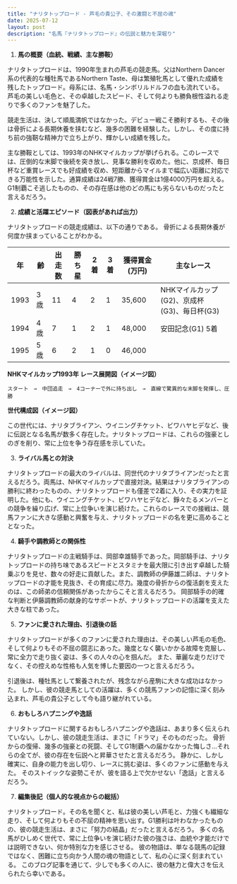 ```yaml
---
title: "ナリタトップロード - 芦毛の貴公子、その激闘と不屈の魂"
date: 2025-07-12
layout: post
description: "名馬『ナリタトップロード』の伝説と魅力を深堀り"
---
```


1. **馬の概要（血統、戦績、主な勝鞍）**

ナリタトップロードは、1990年生まれの芦毛の競走馬。父はNorthern Dancer系の代表的な種牡馬であるNorthern Taste、母は繁殖牝馬として優れた成績を残したトップロード。母系には、名馬・シンボリルドルフの血も流れている。  芦毛の美しい毛色と、その卓越したスピード、そして何よりも勝負根性溢れる走りで多くのファンを魅了した。

競走生活は、決して順風満帆ではなかった。デビュー戦こそ勝利するも、その後は骨折による長期休養を挟むなど、幾多の困難を経験した。しかし、その度に持ち前の強靭な精神力で立ち上がり、輝かしい成績を残した。

主な勝鞍としては、1993年のNHKマイルカップが挙げられる。このレースでは、圧倒的な末脚で後続を突き放し、見事な勝利を収めた。他に、京成杯、毎日杯など重賞レースでも好成績を収め、短距離からマイルまで幅広い距離に対応できる万能性を示した。通算成績は24戦7勝、獲得賞金は1億4000万円を超える。  G1制覇こそ逃したものの、その存在感は他のどの馬にも劣らないものだったと言えるだろう。


2. **成績と活躍エピソード（図表があれば出力）**

ナリタトップロードの競走成績は、以下の通りである。  骨折による長期休養が何度か挟まっていることがわかる。

| 年 | 齢 | 出走数 | 勝ち星 | 2着 | 3着 | 獲得賞金(万円) | 主なレース |
|---|---|---|---|---|---|---|---|
| 1993 | 3歳 | 11 | 4 | 2 | 1 | 35,600 | NHKマイルカップ(G2)、京成杯(G3)、毎日杯(G3) |
| 1994 | 4歳 | 7 | 1 | 2 | 1 | 48,000 | 安田記念(G1) 5着 |
| 1995 | 5歳 | 6 | 2 | 1 | 0 | 46,000 | |


**NHKマイルカップ1993年 レース展開図（イメージ図）**

```
スタート　→　中団追走　→　4コーナーで外に持ち出し　→　直線で驚異的な末脚を発揮し、圧勝
```

**世代構成図（イメージ図）**

この世代には、ナリタブライアン、ウイニングチケット、ビワハヤヒデなど、後に伝説となる名馬が数多く存在した。ナリタトップロードは、これらの強豪としのぎを削り、常に上位を争う存在感を示していた。


3. **ライバル馬との対決**

ナリタトップロードの最大のライバルは、同世代のナリタブライアンだったと言えるだろう。両馬は、NHKマイルカップで直接対決。結果はナリタブライアンの勝利に終わったものの、ナリタトップロードも僅差で2着に入り、その実力を証明した。他にも、ウイニングチケット、ビワハヤヒデなど、錚々たるメンバーとの競争を繰り広げ、常に上位争いを演じ続けた。これらのレースでの接戦は、競馬ファンに大きな感動と興奮を与え、ナリタトップロードの名を更に高めることとなった。


4. **騎手や調教師との関係性**

ナリタトップロードの主戦騎手は、岡部幸雄騎手であった。岡部騎手は、ナリタトップロードの持ち味であるスピードとスタミナを最大限に引き出す卓越した騎乗ぶりを見せ、数々の好走に貢献した。また、調教師の伊藤雄二師は、ナリタトップロードの才能を見抜き、その育成に尽力。幾度の骨折からの復活劇を支えたのは、この師弟の信頼関係があったからこそと言えるだろう。  岡部騎手の的確な判断と伊藤調教師の献身的なサポートが、ナリタトップロードの活躍を支えた大きな柱であった。


5. **ファンに愛された理由、引退後の話**

ナリタトップロードが多くのファンに愛された理由は、その美しい芦毛の毛色、そして何よりもその不屈の闘志にあった。幾度となく襲いかかる故障を克服し、常に全力で走り抜く姿は、多くの人々の心を掴んだ。  また、華麗な走りだけでなく、その控えめな性格も人気を博した要因の一つと言えるだろう。

引退後は、種牡馬として繋養されたが、残念ながら産駒に大きな成功はなかった。  しかし、彼の競走馬としての活躍は、多くの競馬ファンの記憶に深く刻み込まれ、芦毛の貴公子として今も語り継がれている。


6. **おもしろハプニングや逸話**

ナリタトップロードに関するおもしろハプニングや逸話は、あまり多く伝えられていない。しかし、彼の競走生活は、まさに「ドラマ」そのものだった。  骨折からの復帰、幾多の強豪との死闘、そしてG1制覇への届かなかった悔しさ…それらの全てが、彼の存在を伝説へと昇華させたと言えるだろう。  静かに、しかし確実に、自身の能力を出し切り、レースに挑む姿は、多くのファンに感動を与えた。  そのストイックな姿勢こそが、彼を語る上で欠かせない「逸話」と言えるだろう。


7. **編集後記（個人的な視点からの総括）**

ナリタトップロード。その名を聞くと、私は彼の美しい芦毛と、力強くも繊細な走り、そして何よりもその不屈の精神を思い出す。G1勝利は叶わなかったものの、彼の競走生活は、まさに「努力の結晶」だったと言えるだろう。  多くの名馬がひしめく世代で、常に上位争いを演じ続けた彼の強さは、血統や才能だけでは説明できない、何か特別な力を感じさせる。  彼の物語は、単なる競馬の記録ではなく、困難に立ち向かう人間の魂の物語として、私の心に深く刻まれている。  このブログ記事を通じて、少しでも多くの人に、彼の魅力と偉大さを伝えられたら幸いである。
